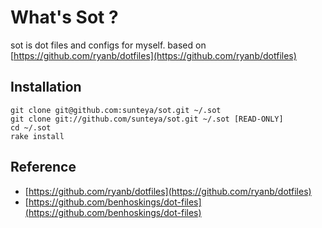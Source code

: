 # What's Sot ?

sot is dot files and configs for myself. based on [https://github.com/ryanb/dotfiles](https://github.com/ryanb/dotfiles)

## Installation

	git clone git@github.com:sunteya/sot.git ~/.sot
	git clone git://github.com/sunteya/sot.git ~/.sot [READ-ONLY]
	cd ~/.sot
	rake install

## Reference

* [https://github.com/ryanb/dotfiles](https://github.com/ryanb/dotfiles)
* [https://github.com/benhoskings/dot-files](https://github.com/benhoskings/dot-files)